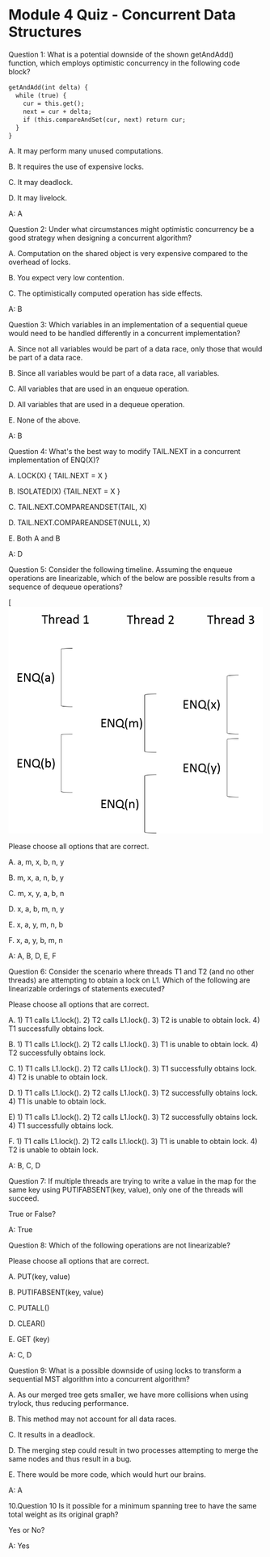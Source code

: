 # Module 4 Quiz - Concurrent Data Structures
Question 1: What is a potential downside of the shown getAndAdd() function, which employs optimistic concurrency in the following code block?
```
getAndAdd(int delta) {
  while (true) {
    cur = this.get();
    next = cur + delta;
    if (this.compareAndSet(cur, next) return cur;
  }
}
```
A. It may perform many unused computations.

B. It requires the use of expensive locks.

C. It may deadlock.

D. It may livelock.

A: A

Question 2: Under what circumstances might optimistic concurrency be a good strategy when designing a concurrent algorithm?

A. Computation on the shared object is very expensive compared to the overhead of locks.

B. You expect very low contention.

C. The optimistically computed operation has side effects.

A: B

Question 3: Which variables in an implementation of a sequential queue would need to be handled differently in a concurrent implementation?

A. Since not all variables would be part of a data race, only those that would be part of a data race.

B. Since all variables would be part of a data race, all variables.

C. All variables that are used in an enqueue operation.

D. All variables that are used in a dequeue operation.

E. None of the above.

A: B

Question 4: What's the best way to modify TAIL.NEXT in a concurrent implementation of ENQ(X)?

A. LOCK(X) { TAIL.NEXT = X }

B. ISOLATED(X) {TAIL.NEXT = X }

C. TAIL.NEXT.COMPAREANDSET(TAIL, X)

D. TAIL.NEXT.COMPAREANDSET(NULL, X)

E. Both A and B

A: D

Question 5: Consider the following timeline. Assuming the enqueue operations are linearizable, which of the below are possible results from a sequence of dequeue operations?

[![Figure 1](/Concurrent_Programming/images/quiz4fig1.png "Figure 1")

Please choose all options that are correct.

A. a, m, x, b, n, y

B. m, x, a, n, b, y

C. m, x, y, a, b, n

D. x, a, b, m, n, y

E. x, a, y, m, n, b

F. x, a, y, b, m, n

A: A, B, D, E, F

Question 6: Consider the scenario where threads T1 and T2 (and no other threads) are attempting to obtain a lock on L1. Which of the following are linearizable orderings of statements executed?

Please choose all options that are correct.

A. 1) T1 calls L1.lock(). 2) T2 calls L1.lock(). 3) T2 is unable to obtain lock. 4) T1 successfully obtains lock.

B. 1) T1 calls L1.lock(). 2) T2 calls L1.lock(). 3) T1 is unable to obtain lock. 4) T2 successfully obtains lock.

C. 1) T1 calls L1.lock(). 2) T2 calls L1.lock(). 3) T1 successfully obtains lock. 4) T2 is unable to obtain lock.

D. 1) T1 calls L1.lock(). 2) T2 calls L1.lock(). 3) T2 successfully obtains lock. 4) T1 is unable to obtain lock.

E) 1) T1 calls L1.lock(). 2) T2 calls L1.lock(). 3) T2 successfully obtains lock. 4) T1 successfully obtains lock.

F. 1) T1 calls L1.lock(). 2) T2 calls L1.lock(). 3) T1 is unable to obtain lock. 4) T2 is unable to obtain lock.

A: B, C, D

Question 7: If multiple threads are trying to write a value in the map for the same key using PUTIFABSENT(key, value), only one of the threads will succeed.

True or False?

A: True

Question 8: Which of the following operations are not linearizable?

Please choose all options that are correct.


A. PUT(key, value)

B. PUTIFABSENT(key, value)

C. PUTALL()

D. CLEAR()

E. GET (key)

A: C, D

Question 9: What is a possible downside of using locks to transform a sequential MST algorithm into a concurrent algorithm?

A. As our merged tree gets smaller, we have more collisions when using trylock, thus reducing performance.

B. This method may not account for all data races.

C. It results in a deadlock.

D. The merging step could result in two processes attempting to merge the same nodes and thus result in a bug.

E. There would be more code, which would hurt our brains.

A: A

10.Question 10
Is it possible for a minimum spanning tree to have the same total weight as its original graph?

Yes or No?

A: Yes
